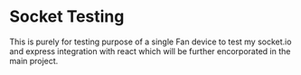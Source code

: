 # Socket Testing

This is purely for testing purpose of a single Fan device to test my socket.io and express integration with react which will be further encorporated in the main project.
